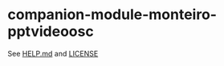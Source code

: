 # companion-module-monteiro-pptvideoosc

See [HELP.md](./companion/HELP.md) and [LICENSE](./LICENSE)
